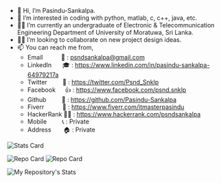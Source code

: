 - 👋 Hi, I’m Pasindu-Sankalpa.
- 👀 I’m interested in coding with python, matlab, c, c++, java, etc.
- 👨‍🎓 I’m currently an undergraduate of Electronic & Telecommunication Engineering Department of University of Moratuwa, Sri Lanka.
- 🤝🏻 I’m looking to collaborate on new project design ideas.
- 📫 You can reach me from,
  - Email &emsp;&emsp;&ensp; 📧 : psndsankalpa@gmail.com
  - LinkedIn &emsp;&nbsp; 🎓 : https://www.linkedin.com/in/pasindu-sankalpa-64979217a
  - Twitter &emsp;&emsp; 📰 : https://twitter.com/Psnd_Snklp
  - Facebook &emsp; 👍 : https://www.facebook.com/psnd.snklp
  - Github &emsp;&emsp; 💾 : https://github.com/Pasindu-Sankalpa
  - Fiverr &emsp;&emsp;&ensp; 🛒 : https://www.fiverr.com/itmasterpasindu
  - HackerRank 👨‍💻 : https://www.hackerrank.com/psndsankalpa
  - Mobile &emsp;&emsp; 📞 : Private
  - Address &emsp;&ensp; 🏠 : Private

<!---https://github.com/anuraghazra/github-readme-stats--->
![Stats Card](https://github-readme-stats.vercel.app/api?username=Pasindu-Sankalpa&show_icons=true&theme=nightowl)

![Repo Card](https://github-readme-stats.vercel.app/api/pin/?username=Pasindu-Sankalpa&repo=Aquamate&show_owner=true&theme=tokyonight)
![Repo Card](https://github-readme-stats.vercel.app/api/pin/?username=Pasindu-Sankalpa&repo=project-SPARK&show_owner=true&theme=tokyonight)

![My Repository's Stats](https://github-readme-stats.vercel.app/api/top-langs/?username=Pasindu-Sankalpa&theme=blue-green)

<!---
Pasindu-Sankalpa/Pasindu-Sankalpa is a ✨ special ✨ repository because its `README.md` (this file) appears on your GitHub profile.
You can click the Preview link to take a look at your changes.
--->
